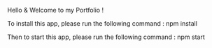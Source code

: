 Hello & Welcome to my Portfolio ! 

To install this app, please run the following command :
npm install

Then to start this app, please run the following command :
npm start